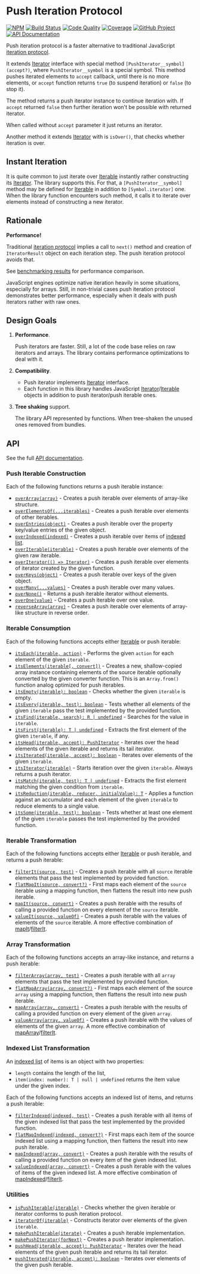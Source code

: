 Push Iteration Protocol
=======================

[![NPM][npm-image]][npm-url]
[![Build Status][build-status-img]][build-status-link]
[![Code Quality][quality-img]][quality-link]
[![Coverage][coverage-img]][coverage-link]
[![GitHub Project][github-image]][github-url]
[![API Documentation][api-docs-image]][API documentation]

Push iteration protocol is a faster alternative to traditional JavaScript [iteration protocol].

It extends [Iterator] interface with special method `[PushIterator__symbol](accept?)`, where `PushIterator__symbol`
is a special symbol. This method pushes iterated elements to `accept` callback, until there is no more elements,
or `accept` function returns `true` (to suspend iteration) or `false` (to stop it).

The method returns a push iterator instance to continue iteration with. If `accept` returned `false` then further
iteration won't be possible with returned iterator.

When called without `accept` parameter it just returns an iterator.

Another method it extends [Iterator] with is `isOver()`, that checks whether iteration is over.

[iteration protocol]: https://developer.mozilla.org/en-US/docs/Web/JavaScript/Reference/Iteration_protocols
[Iterator]: https://developer.mozilla.org/en-US/docs/Web/JavaScript/Reference/Iteration_protocols#The_iterator_protocol

[npm-image]: https://img.shields.io/npm/v/@proc7ts/push-iterator.svg?logo=npm
[npm-url]: https://www.npmjs.com/package/@proc7ts/push-iterator
[build-status-img]: https://github.com/proc7ts/push-iterator/workflows/Build/badge.svg
[build-status-link]: https://github.com/proc7ts/push-iterator/actions?query=workflow:Build
[quality-img]: https://app.codacy.com/project/badge/Grade/afd92eac51954f43bf49ac82c0e74eb8
[quality-link]: https://www.codacy.com/gh/proc7ts/push-iterator/dashboard?utm_source=github.com&utm_medium=referral&utm_content=proc7ts/push-iterator&utm_campaign=Badge_Grade
[coverage-img]: https://app.codacy.com/project/badge/Coverage/afd92eac51954f43bf49ac82c0e74eb8
[coverage-link]: https://www.codacy.com/gh/proc7ts/push-iterator/dashboard?utm_source=github.com&utm_medium=referral&utm_content=proc7ts/push-iterator&utm_campaign=Badge_Coverage
[github-image]: https://img.shields.io/static/v1?logo=github&label=GitHub&message=project&color=informational
[github-url]: https://github.com/proc7ts/push-iterator
[api-docs-image]: https://img.shields.io/static/v1?logo=typescript&label=API&message=docs&color=informational
[API documentation]: https://proc7ts.github.io/push-iterator/


Instant Iteration
-----------------

It is quite common to just iterate over [Iterable] instantly rather constructing its [Iterator]. The library supports
this. For that, a `[PushIterator__symbol]` method may be defined for [Iterable] in addition to `[Symbol.iterator]` one.
When the library function encounters such method, it calls it to iterate over elements instead of constructing a new
iterator.


Rationale
---------

**Performance!**

Traditional [iteration protocol] implies a call to `next()` method and creation of `IteratorResult` object on each
iteration step. The push iteration protocol avoids that.

See [benchmarking results] for performance comparison.

JavaScript engines optimize native iteration heavily in some situations, especially for arrays. Still, in non-trivial
cases push iteration protocol demonstrates better performance, especially when it deals with push iterators rather
with raw ones.

[benchmarking results]: https://github.com/proc7ts/push-iterator/tree/master/benchmarks


Design Goals
------------

1. **Performance**.
   
   Push iterators are faster. Still, a lot of the code base relies on raw iterators and arrays. The library contains
   performance optimizations to deal with it.

2. **Compatibility**.

   - Push iterator implements [Iterator] interface.
   - Each function in this library handles JavaScript [Iterator]/[Iterable] objects in addition to push iterator/push
     iterable ones.

3. **Tree shaking** support.

   The library API represented by functions. When tree-shaken the unused ones removed from bundles.

[Iterable]: https://developer.mozilla.org/en-US/docs/Web/JavaScript/Reference/Iteration_protocols#The_iterable_protocol


API
---

See the full [API documentation].


### Push Iterable Construction

Each of the following functions returns a push iterable instance:

- [`overArray(array)`][overArray] - Creates a push iterable over elements of array-like structure.
- [`overElementsOf(...iterables)`][overElementsOf] - Creates a push iterable over elements of other iterables.
- [`overEntries(object)`][overEntries] - Creates a push iterable over the property key/value entries of the given
  object.
- [`overIndexed(indexed)`][overIndexed] - Creates a push iterable over items of [indexed list]. 
- [`overIterable(iterable)`][overIterable] - Creates a push iterable over elements of the given raw iterable.  
- [`overIterator(() => Iterator)`][overIterator] - Creates a push iterable over elements of iterator created by the
  given function. 
- [`overKeys(object)`][overKeys] - Creates a push iterable over keys of the given object.
- [`overMany(...values)`][overMany] - Creates a push iterable over many values.
- [`overNone()`][overNone] - Returns a push iterable iterator without elements.
- [`overOne(value)`][overOne] - Creates a push iterable over one value.
- [`reverseArray(array)`][reverseArray] - Creates a push iterable over elements of array-like structure in reverse
  order.

[overArray]: https://proc7ts.github.io/push-iterator/modules/Module__proc7ts_push_iterator.html#overArray
[overElementsOf]: https://proc7ts.github.io/push-iterator/modules/Module__proc7ts_push_iterator.html#overElementsOf
[overEntries]: https://proc7ts.github.io/push-iterator/modules/Module__proc7ts_push_iterator.html#overEntries
[overIndexed]: https://proc7ts.github.io/push-iterator/modules/Module__proc7ts_push_iterator.html#overIndexed
[overIterable]: https://proc7ts.github.io/push-iterator/modules/Module__proc7ts_push_iterator.html#overIterable
[overIterator]: https://proc7ts.github.io/push-iterator/modules/Module__proc7ts_push_iterator.html#overIterator
[overKeys]: https://proc7ts.github.io/push-iterator/modules/Module__proc7ts_push_iterator.html#overKeys
[overMany]: https://proc7ts.github.io/push-iterator/modules/Module__proc7ts_push_iterator.html#overMany
[overNone]: https://proc7ts.github.io/push-iterator/modules/Module__proc7ts_push_iterator.html#overNone
[overOne]: https://proc7ts.github.io/push-iterator/modules/Module__proc7ts_push_iterator.html#overOne
[reverseArray]: https://proc7ts.github.io/push-iterator/modules/Module__proc7ts_push_iterator.html#reverseArray


### Iterable Consumption

Each of the following functions accepts either [Iterable] or push iterable:

- [`itsEach(iterable, action)`][itsEach] - Performs the given `action` for each element of the given `iterable`.
- [`itsElements(iterable[, convert])`][itsElements] - Creates a new, shallow-copied array instance containing elements
   of the source iterable optionally converted by the given converter function. This is an `Array.from()` function
   analog optimized for push iterables.
- [`itsEmpty(iterable): boolean`][itsEmpty] - Checks whether the given `iterable` is empty.
- [`itsEvery(iterable, test): boolean`][itsEvery] - Tests whether all elements of the given `iterable` pass the test
  implemented by the provided function.
- [`itsFind(iterable, search): R | undefined`][itsFind] - Searches for the value in `iterable`.
- [`itsFirst(iterable): T | undefined`][itsFirst] - Extracts the first element of the given `iterable`, if any.
- [`itsHead(iterable, accept): PushIterator`][itsHead] - Iterates over the head elements of the given iterable and
  returns its tail iterator.
- [`itsIterated(iterable, accept): boolean`][itsIterated] - Iterates over elements of the given `iterable`.
- [`itsIterator(iterable)`][itsIterator] - Starts iteration over the given `iterable`. Always returns a push iterator.
- [`itsMatch(iterable, test): T | undefined`][itsMatch] - Extracts the first element matching the given condition from
  `iterable`.
- [`itsReduction(iterable, reducer, initialValue): T`][itsReduction] - Applies a function against an accumulator and
   each element of the given `iterable` to reduce elements to a single value.
- [`itsSome(iterable, test): boolean`][itsSome] - Tests whether at least one element of the given `iterable` passes the
  test implemented by the provided function.

[itsEach]: https://proc7ts.github.io/push-iterator/modules/Module__proc7ts_push_iterator.html#itsEach
[itsElements]: https://proc7ts.github.io/push-iterator/modules/Module__proc7ts_push_iterator.html#itsElements
[itsEmpty]: https://proc7ts.github.io/push-iterator/modules/Module__proc7ts_push_iterator.html#itsEmpty
[itsEvery]: https://proc7ts.github.io/push-iterator/modules/Module__proc7ts_push_iterator.html#itsEvery
[itsFind]: https://proc7ts.github.io/push-iterator/modules/Module__proc7ts_push_iterator.html#itsFind
[itsFirst]: https://proc7ts.github.io/push-iterator/modules/Module__proc7ts_push_iterator.html#itsFirst
[itsHead]: https://proc7ts.github.io/push-iterator/modules/Module__proc7ts_push_iterator.html#itsHead
[itsIterated]: https://proc7ts.github.io/push-iterator/modules/Module__proc7ts_push_iterator.html#itsIterated
[itsIterator]: https://proc7ts.github.io/push-iterator/modules/Module__proc7ts_push_iterator.html#itsIterator
[itsMatch]: https://proc7ts.github.io/push-iterator/modules/Module__proc7ts_push_iterator.html#itsMatch
[itsReduction]: https://proc7ts.github.io/push-iterator/modules/Module__proc7ts_push_iterator.html#itsReduction
[itsSome]: https://proc7ts.github.io/push-iterator/modules/Module__proc7ts_push_iterator.html#itsSome


### Iterable Transformation

Each of the following functions accepts either [Iterable] or push iterable, and returns a push iterable:

- [`filterIt(source, test)`][filterIt] - Creates a push iterable with all `source` iterable elements that pass the test
  implemented by provided function.
- [`flatMapIt(source, convert?)`][flatMapIt] - First maps each element of the `source` iterable using a mapping
  function, then flattens the result into new push iterable.
- [`mapIt(source, convert)`][mapIt] - Creates a push iterable with the results of calling a provided function on every
  element of the `source` iterable.
- [`valueIt(source, valueOf)`][valueIt] - Creates a push iterable with the values of elements of the `source` iterable.
  A more effective combination of [mapIt]/[filterIt]. 

[filterIt]: https://proc7ts.github.io/push-iterator/modules/Module__proc7ts_push_iterator.html#filterIt
[flatMapIt]: https://proc7ts.github.io/push-iterator/modules/Module__proc7ts_push_iterator.html#flatMapIt
[mapIt]: https://proc7ts.github.io/push-iterator/modules/Module__proc7ts_push_iterator.html#mapIt
[valueIt]: https://proc7ts.github.io/push-iterator/modules/Module__proc7ts_push_iterator.html#valueIt
  

### Array Transformation

Each of the following functions accepts an array-like instance, and returns a push iterable:  

- [`filterArray(array, test)`][filterArray] - Creates a push iterable with all `array` elements that pass the test
  implemented by provided function.
- [`flatMapArray(array, convert?)`][flatMapArray] - First maps each element of the source `array` using a mapping
  function, then flattens the result into new push iterable.
- [`mapArray(array, convert)`][mapArray] - Creates a push iterable with the results of calling a provided function on
  every element of the given `array`.
- [`valueArray(array, valueOf)`][valueArray] - Creates a push iterable with the values of elements of the given `array`.
  A more effective combination of [mapArray]/[filterIt].

[filterArray]: https://proc7ts.github.io/push-iterator/modules/Module__proc7ts_push_iterator.html#filterArray
[flatMapArray]: https://proc7ts.github.io/push-iterator/modules/Module__proc7ts_push_iterator.html#flatMapArray
[mapArray]: https://proc7ts.github.io/push-iterator/modules/Module__proc7ts_push_iterator.html#mapArray
[valueArray]: https://proc7ts.github.io/push-iterator/modules/Module__proc7ts_push_iterator.html#valueArray


### Indexed List Transformation

An [indexed list] of items is an object with two properties:

- `length` contains the length of the list,
- `item(index: number): T | null | undefined` returns the item value under the given index.   

Each of the following functions accepts an indexed list of items, and returns a push iterable:

- [`filterIndexed(indexed, test)`][filterIndexed] - Creates a push iterable with all items of the given indexed list
  that pass the test implemented by the provided function.
- [`flatMapIndexed(indexed, convert?)`][flatMapIndexed] - First maps each item of the source indexed list using
  a mapping function, then flattens the result into new push iterable.
- [`mapIndexed(array, convert)`][mapIndexed] - Creates a push iterable with the results of calling a provided function
  on every item of the given indexed list.
- [`valueIndexed(array, convert)`][valueIndexed] - Creates a push iterable with the values of items of the given indexed
  list. A more effective combination of [mapIndexed]/[filterIt].

[indexed list]: https://proc7ts.github.io/push-iterator/interfaces/@proc7ts_push-iterator.IndexedItemList.html
[filterIndexed]: https://proc7ts.github.io/push-iterator/modules/Module__proc7ts_push_iterator.html#filterIndexed
[flatMapIndexed]: https://proc7ts.github.io/push-iterator/modules/Module__proc7ts_push_iterator.html#flatMapIndexed
[mapIndexed]: https://proc7ts.github.io/push-iterator/modules/Module__proc7ts_push_iterator.html#mapIndexed
[valueIndexed]: https://proc7ts.github.io/push-iterator/modules/Module__proc7ts_push_iterator.html#valueIndexed


### Utilities

- [`isPushIterable(iterable)`][isPushIterable] - Checks whether the given iterable or iterator conforms to push
  iteration protocol.
- [`iteratorOf(iterable)`][iteratorOf] - Constructs iterator over elements of the given `iterable`.
- [`makePushIterable(iterate)`][makePushIterable] - Creates a push iterable implementation.
- [`makePushIterator(forNext)`][makePushIterator] - Creates a push iterator implementation.
- [`pushHead(iterable, accept): PushIterator`][pushHead] - Iterates over the head elements of the given push iterable
  and returns its tail iterator.
- [`pushIterated(iterable, accept): boolean`][pushIterated] - Iterates over elements of the given push iterable.

[isPushIterable]: https://proc7ts.github.io/push-iterator/modules/Module__proc7ts_push_iterator.html#isPushIterable
[iteratorOf]: https://proc7ts.github.io/push-iterator/modules/Module__proc7ts_push_iterator.html#iteratorOf
[makePushIterable]: https://proc7ts.github.io/push-iterator/modules/Module__proc7ts_push_iterator.html#makePushIterable
[makePushIterator]: https://proc7ts.github.io/push-iterator/modules/Module__proc7ts_push_iterator.html#makePushIterator
[pushHead]: https://proc7ts.github.io/push-iterator/modules/Module__proc7ts_push_iterator.html#pushHead
[pushIterated]: https://proc7ts.github.io/push-iterator/modules/Module__proc7ts_push_iterator.html#pushIterated
